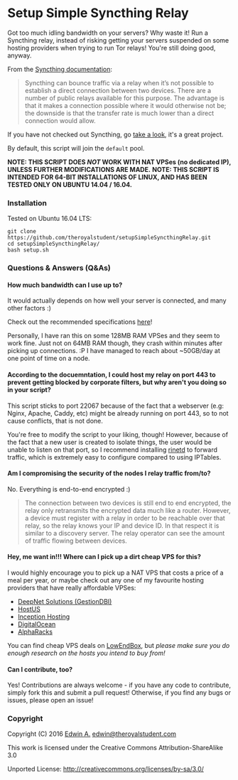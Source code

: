 Setup Simple Syncthing Relay
===

Got too much idling bandwidth on your servers? Why waste it! Run a Syncthing relay, instead of risking getting your servers suspended on some hosting providers when trying to run Tor relays! You're still doing good, anyway.

From the [Syncthing documentation](https://docs.syncthing.net/users/relaying.html):

> Syncthing can bounce traffic via a relay when it’s not possible to establish a direct connection between two devices. There are a number of public relays available for this purpose. The advantage is that it makes a connection possible where it would otherwise not be; the downside is that the transfer rate is much lower than a direct connection would allow.

If you have not checked out Syncthing, go [take a look](https://github.com/syncthing/syncthing), it's a great project.

By default, this script will join the `default` pool.

**NOTE: THIS SCRIPT DOES _NOT_ WORK WITH NAT VPSes (no dedicated IP), UNLESS FURTHER MODIFICATIONS ARE MADE.**
**NOTE: THIS SCRIPT IS INTENDED FOR 64-BIT INSTALLATIONS OF LINUX, AND HAS BEEN TESTED ONLY ON UBUNTU 14.04 / 16.04.**

### Installation

Tested on Ubuntu 16.04 LTS:

```
git clone https://github.com/theroyalstudent/setupSimpleSyncthingRelay.git
cd setupSimpleSyncthingRelay/
bash setup.sh
```

### Questions & Answers (Q&As)

#### How much bandwidth can I use up to?

It would actually depends on how well your server is connected, and many other factors :)

Check out the recommended specifications [here](https://docs.syncthing.net/users/relaysrv.html#custom-relaysrv)!

Personally, I have ran this on some 128MB RAM VPSes and they seem to work fine. Just not on 64MB RAM though, they crash within minutes after picking up connections. :P I have managed to reach about ~50GB/day at one point of time on a node.

#### According to the docuemntation, I could host my relay on port 443 to prevent getting blocked by corporate filters, but why aren't you doing so in your script?

This script sticks to port 22067 because of the fact that a webserver (e.g: Nginx, Apache, Caddy, etc) might be already running on port 443, so to not cause conflicts, that is not done.

You're free to modify the script to your liking, though! However, because of the fact that a new user is created to isolate things, the user would be unable to listen on that port, so I recommend installing [rinetd](https://www.howtoforge.com/port-forwarding-with-rinetd-on-debian-etch) to forward traffic, which is extremely easy to configure compared to using IPTables.

#### Am I compromising the security of the nodes I relay traffic from/to?

No. Everything is end-to-end encrypted :)

> The connection between two devices is still end to end encrypted, the relay only retransmits the encrypted data much like a router. However, a device must register with a relay in order to be reachable over that relay, so the relay knows your IP and device ID. In that respect it is similar to a discovery server. The relay operator can see the amount of traffic flowing between devices.

#### Hey, me want in!!! Where can I pick up a dirt cheap VPS for this?

I would highly encourage you to pick up a NAT VPS that costs a price of a meal per year, or maybe check out any one of my favourite hosting providers that have really affordable VPSes:

- [DeepNet Solutions (GestionDBI)](https://www.deepnetsolutions.com)
- [HostUS](https://hostus.us)
- [Inception Hosting](https://inceptionhosting.com)
- [DigitalOcean](https://www.digitalocean.com)
- [AlphaRacks](https://alpharacks.com/)

You can find cheap VPS deals on [LowEndBox](https://lowendbox.com/), but _please make sure you do enough research on the hosts you intend to buy from!_

#### Can I contribute, too?

Yes! Contributions are always welcome - if you have any code to contribute, simply fork this and submit a pull request! Otherwise, if you find any bugs or issues, please open an issue!

### Copyright

Copyright (C) 2016 [Edwin A.](https://theroyalstudent.com) <edwin@theroyalstudent.com>

This work is licensed under the Creative Commons Attribution-ShareAlike 3.0

Unported License: http://creativecommons.org/licenses/by-sa/3.0/